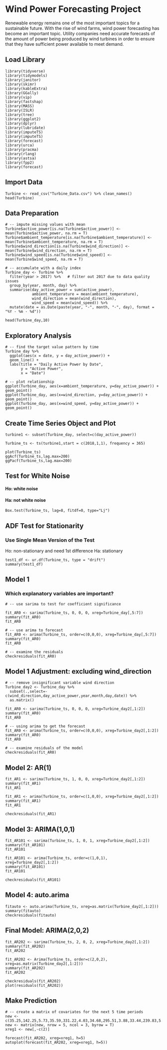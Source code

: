 # Wind Power Forecasting Project
Renewable energy remains one of the most important topics for a sustainable future. With the rise of wind farms, wind power forecasting has become an important topic. Utility companies need accurate forecasts of the amount of power being produced by wind turbines in order to ensure that they have sufficient power available to meet demand.
## Load Library
```
library(tidyverse)
library(tidymodels)
library(janitor)
library(skimr)
library(kableExtra)
library(GGally)
library(vip)        
library(fastshap)   
library(MASS)
library(ISLR)
library(tree)
library(ggplot2)
library(dplyr)
library(lubridate)
library(imputeTS)
library(imputeTS)
library(forecast)
library(urca)
library(pracma)
library(rlang)
library(astsa)
library(fpp2)
library(forecast)
```
## Import Data
```
Turbine <- read_csv("Turbine_Data.csv") %>% clean_names()
head(Turbine) 
```
## Data Preparation
```
# -- impute missing values with mean
Turbine$active_power[is.na(Turbine$active_power)] <- mean(Turbine$active_power, na.rm = T)
Turbine$ambient_temperature[is.na(Turbine$ambient_temperature)] <- mean(Turbine$ambient_temperature, na.rm = T)
Turbine$wind_direction[is.na(Turbine$wind_direction)] <- mean(Turbine$wind_direction, na.rm = T)
Turbine$wind_speed[is.na(Turbine$wind_speed)] <- mean(Turbine$wind_speed, na.rm = T)

# -- accumulate with a daily index
Turbine_day <- Turbine %>%
  filter(year > 2017) %>%   # filter out 2017 due to data quality issues
  group_by(year, month, day) %>%
  summarise(day_active_power = sum(active_power),
            ambient_temperature = mean(ambient_temperature),
            wind_direction = mean(wind_direction),
            wind_speed = mean(wind_speed)) %>%
  mutate(date = as.Date(paste(year, "-", month, "-", day), format = "%Y - %m - %d"))

head(Turbine_day,10)
```
## Exploratory Analysis
```
# -- find the target value pattern by time
Turbine_day %>%
  ggplot(aes(x = date, y = day_active_power)) +
  geom_line() +
  labs(title = "Daily Active Power by Date",
       y = "Active Power",
       x = "Date")

# -- plot relationship
ggplot(Turbine_day, aes(x=ambient_temperature, y=day_active_power)) + geom_point() 
ggplot(Turbine_day, aes(x=wind_direction, y=day_active_power)) + geom_point() 
ggplot(Turbine_day, aes(x=wind_speed, y=day_active_power)) + geom_point() 
```
## Create Time Series Object and Plot
```
turbine1 <- subset(Turbine_day, select=c(day_active_power))

Turbine_ts <- ts(turbine1,start = c(2018,1,1), frequency = 365)

plot(Turbine_ts)
ggAcf(Turbine_ts,lag.max=200)
ggPacf(Turbine_ts,lag.max=200)
```
## Test for White Noise
#### Ho: white noise
#### Ha: not white noise
```
Box.test(Turbine_ts, lag=8, fitdf=0, type="Lj")
```
## ADF Test for Stationarity
### Use Single Mean Version of the Test
Ho: non-stationary and need 1st difference
Ha: stationary
```
test1_df <- ur.df(Turbine_ts, type = "drift")
summary(test1_df)
```
## Model 1
### Which explanatory variables are important?
```
# -- use sarima to test for coefficient significance

fit_AR0 <- sarima(Turbine_ts, 0, 0, 0, xreg=Turbine_day[,5:7])
summary(fit_AR0)
fit_AR0

# -- use arima to forecast
fit_AR0 <- arima(Turbine_ts, order=c(0,0,0), xreg=Turbine_day[,5:7])
summary(fit_AR0)
fit_AR0

# -- examine the residuals
checkresiduals(fit_AR0)
```
## Model 1 Adjustment: excluding wind_direction
```
# -- remove insignificant variable wind direction
Turbine_day2 <- Turbine_day %>%
  subset(.,select=-c(wind_direction,day_active_power,year,month,day,date)) %>%
  as.matrix()

fit_AR0 <- sarima(Turbine_ts, 0, 0, 0, xreg=Turbine_day2[,1:2])
summary(fit_AR0)
fit_AR0

# -- using arima to get the forecast
fit_AR0 <- arima(Turbine_ts, order=c(0,0,0), xreg=Turbine_day2[,1:2])
summary(fit_AR0)
fit_AR0

# -- examine residuals of the model
checkresiduals(fit_AR0)
```
## Model 2: AR(1)
```
fit_AR1 <- sarima(Turbine_ts, 1, 0, 0, xreg=Turbine_day2[,1:2])
summary(fit_AR1)
fit_AR1

fit_AR1 <- arima(Turbine_ts, order=c(1,0,0), xreg=Turbine_day2[,1:2])
summary(fit_AR1)
fit_AR1

checkresiduals(fit_AR1)
```
## Model 3: ARIMA(1,0,1)
```
fit_AR101 <- sarima(Turbine_ts, 1, 0, 1, xreg=Turbine_day2[,1:2])
summary(fit_AR101)
fit_AR101

fit_AR101 <- arima(Turbine_ts, order=c(1,0,1), xreg=Turbine_day2[,1:2])
summary(fit_AR101)
fit_AR101

checkresiduals(fit_AR101)
```
## Model 4: auto.arima
```
fitauto <- auto.arima(Turbine_ts, xreg=as.matrix(Turbine_day2[,1:2]))
summary(fitauto)
checkresiduals(fitauto)
```
## Final Model: ARIMA(2,0,2)
```
fit_AR202 <- sarima(Turbine_ts, 2, 0, 2, xreg=Turbine_day2[,1:2])
summary(fit_AR202)
fit_AR202

fit_AR202 <- Arima(Turbine_ts, order=c(2,0,2), xreg=as.matrix(Turbine_day2[,1:2]))
summary(fit_AR202)
fit_AR202

checkresiduals(fit_AR202)
plot(residuals(fit_AR202))
```
## Make Prediction
```
# -- create a matrix of covariates for the next 5 time periods
new <- c(35.25,142.25,5.73,35.59,331.22,4.03,34.68,295.51,3.88,33.44,239.83,5.01,34.06,279.92,4.51)
new <- matrix(new, nrow = 5, ncol = 3, byrow = T)
xreg1 <- new[,-c(2)]

forecast(fit_AR202, xreg=xreg1, h=5)
autoplot(forecast(fit_AR202, xreg=xreg1, h=5))
```
